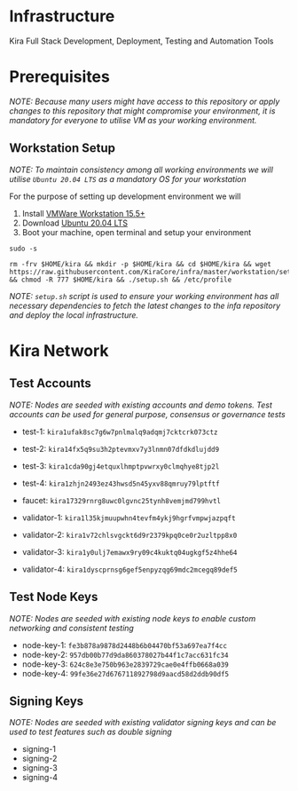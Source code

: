 
# Infrastructure

Kira Full Stack Development, Deployment, Testing and Automation Tools

# Prerequisites

_NOTE: Because many users might have access to this repository or apply changes to this repository that might compromise your environment, it is mandatory for everyone to utilise VM as your working environment._

## Workstation Setup

_NOTE: To maintain consistency among all working environments we will utilise `Ubuntu 20.04 LTS` as a mandatory OS for your workstation_

For the purpose of setting up development environment we will 

1. Install [VMWare Workstation 15.5+](https://www.vmware.com/products/workstation-player/workstation-player-evaluation.html)
2. Download [Ubuntu 20.04 LTS](https://releases.ubuntu.com/20.04/)
3. Boot your machine, open terminal and setup your environment

```
sudo -s

rm -frv $HOME/kira && mkdir -p $HOME/kira && cd $HOME/kira && wget https://raw.githubusercontent.com/KiraCore/infra/master/workstation/setup.sh && chmod -R 777 $HOME/kira && ./setup.sh && /etc/profile
```

_NOTE: `setup.sh` script is used to ensure your working environment has all necessary dependencies to fetch the latest changes to the infa repository and deploy the local infrastructure._






# Kira Network

## Test Accounts

_NOTE: Nodes are seeded with existing accounts and demo tokens. Test accounts can be used for general purpose, consensus or governance tests_

* test-1: `kira1ufak8sc7g6w7pnlmalq9adqmj7cktcrk073ctz`
* test-2: `kira14fx5q9su3h2ptevmxv7y3lnmn07dfdkdlujdd9`
* test-3: `kira1cda90gj4etquxlhmptpvwrxy0clmqhye8tjp2l`
* test-4: `kira1zhjn2493ez43hwsd5n45yxv88qmruy79lptftf`

* faucet: `kira17329rnrg8uwc0lgvnc25tynh8vemjmd799hvtl`

* validator-1: `kira1l35kjmuupwhn4tevfm4ykj9hgrfvmpwjazpqft`
* validator-2: `kira1v72chlsvgckt6d9r2379kpq0ce0r2uzltpp8x0`
* validator-3: `kira1y0ulj7emawx9ry09c4kuktq04ugkgf5z4hhe64`
* validator-4: `kira1dyscprnsg6gef5enpyzqg69mdc2mcegq89def5`

## Test Node Keys

_NOTE: Nodes are seeded with existing node keys to enable custom networking and consistent testing_

* node-key-1: `fe3b878a9878d2448b6b04470bf53a697ea7f4cc`
* node-key-2: `957db00b77d9da860378027b44f1c7acc631fc34`
* node-key-3: `624c8e3e750b963e2839729cae0e4ffb0668a039`
* node-key-4: `99fe36e27d676711892798d9aacd58d2ddb90df5`

## Signing Keys

_NOTE: Nodes are seeded with existing validator signing keys and can be used to test features such as double signing_

* signing-1
* signing-2
* signing-3
* signing-4
